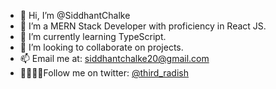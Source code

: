 - 👋 Hi, I’m @SiddhantChalke
- 👀 I’m a MERN Stack Developer with proficiency in React JS.
- 🌱 I’m currently learning TypeScript.
- 💞️ I’m looking to collaborate on projects.
- 📫 Email me at: siddhantchalke20@gmail.com
- 🚶‍♀️🚶‍♂️Follow me on twitter: [@third_radish](https://twitter.com/third_radish)

<!---
SiddhantChalke/SiddhantChalke is a ✨ special ✨ repository because its `README.md` (this file) appears on your GitHub profile.
You can click the Preview link to take a look at your changes.
--->
